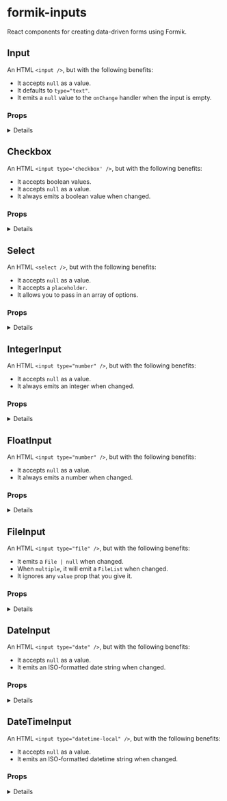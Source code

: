# formik-inputs

React components for creating data-driven forms using Formik.

## Input

An HTML `<input />`, but with the following benefits:

- It accepts `null` as a value.
- It defaults to `type="text"`.
- It emits a `null` value to the `onChange` handler when the input is empty.

### Props

<details>

| Name                                               | Type                                                                                  | Description                                                                                                                                                                                                                               |
| -------------------------------------------------- | ------------------------------------------------------------------------------------- | ----------------------------------------------------------------------------------------------------------------------------------------------------------------------------------------------------------------------------------------- |
| <strong>ref</strong>                               | `LegacyRef<HTMLInputElement>`                                                         |                                                                                                                                                                                                                                           |
| <strong>key</strong>                               | `string \| number`                                                                    |                                                                                                                                                                                                                                           |
| <strong>accept</strong>                            | `string`                                                                              |                                                                                                                                                                                                                                           |
| <strong>alt</strong>                               | `string`                                                                              |                                                                                                                                                                                                                                           |
| <strong>autoComplete</strong>                      | `string`                                                                              |                                                                                                                                                                                                                                           |
| <strong>autoFocus</strong>                         | `boolean`                                                                             |                                                                                                                                                                                                                                           |
| <strong>capture</strong>                           | `string \| boolean`                                                                   |                                                                                                                                                                                                                                           |
| <strong>checked</strong>                           | `boolean`                                                                             |                                                                                                                                                                                                                                           |
| <strong>crossOrigin</strong>                       | `string`                                                                              |                                                                                                                                                                                                                                           |
| <strong>disabled</strong>                          | `boolean`                                                                             |                                                                                                                                                                                                                                           |
| <strong>form</strong>                              | `string`                                                                              |                                                                                                                                                                                                                                           |
| <strong>formAction</strong>                        | `string`                                                                              |                                                                                                                                                                                                                                           |
| <strong>formEncType</strong>                       | `string`                                                                              |                                                                                                                                                                                                                                           |
| <strong>formMethod</strong>                        | `string`                                                                              |                                                                                                                                                                                                                                           |
| <strong>formNoValidate</strong>                    | `boolean`                                                                             |                                                                                                                                                                                                                                           |
| <strong>formTarget</strong>                        | `string`                                                                              |                                                                                                                                                                                                                                           |
| <strong>height</strong>                            | `string \| number`                                                                    |                                                                                                                                                                                                                                           |
| <strong>list</strong>                              | `string`                                                                              |                                                                                                                                                                                                                                           |
| <strong>max</strong>                               | `string \| number`                                                                    |                                                                                                                                                                                                                                           |
| <strong>maxLength</strong>                         | `number`                                                                              |                                                                                                                                                                                                                                           |
| <strong>min</strong>                               | `string \| number`                                                                    |                                                                                                                                                                                                                                           |
| <strong>minLength</strong>                         | `number`                                                                              |                                                                                                                                                                                                                                           |
| <strong>multiple</strong>                          | `boolean`                                                                             |                                                                                                                                                                                                                                           |
| <strong>name</strong> <sup><em>required</em></sup> | `string`                                                                              |                                                                                                                                                                                                                                           |
| <strong>pattern</strong>                           | `string`                                                                              |                                                                                                                                                                                                                                           |
| <strong>placeholder</strong>                       | `string`                                                                              |                                                                                                                                                                                                                                           |
| <strong>readOnly</strong>                          | `boolean`                                                                             |                                                                                                                                                                                                                                           |
| <strong>required</strong>                          | `boolean`                                                                             |                                                                                                                                                                                                                                           |
| <strong>size</strong>                              | `number`                                                                              |                                                                                                                                                                                                                                           |
| <strong>src</strong>                               | `string`                                                                              |                                                                                                                                                                                                                                           |
| <strong>step</strong>                              | `string \| number`                                                                    |                                                                                                                                                                                                                                           |
| <strong>type</strong>                              | `string`                                                                              |                                                                                                                                                                                                                                           |
| <strong>width</strong>                             | `string \| number`                                                                    |                                                                                                                                                                                                                                           |
| <strong>defaultChecked</strong>                    | `boolean`                                                                             |                                                                                                                                                                                                                                           |
| <strong>defaultValue</strong>                      | `string \| string[]`                                                                  |                                                                                                                                                                                                                                           |
| <strong>suppressContentEditableWarning</strong>    | `boolean`                                                                             |                                                                                                                                                                                                                                           |
| <strong>suppressHydrationWarning</strong>          | `boolean`                                                                             |                                                                                                                                                                                                                                           |
| <strong>accessKey</strong>                         | `string`                                                                              |                                                                                                                                                                                                                                           |
| <strong>className</strong>                         | `string`                                                                              |                                                                                                                                                                                                                                           |
| <strong>contentEditable</strong>                   | `boolean`                                                                             |                                                                                                                                                                                                                                           |
| <strong>contextMenu</strong>                       | `string`                                                                              |                                                                                                                                                                                                                                           |
| <strong>dir</strong>                               | `string`                                                                              |                                                                                                                                                                                                                                           |
| <strong>draggable</strong>                         | `boolean`                                                                             |                                                                                                                                                                                                                                           |
| <strong>hidden</strong>                            | `boolean`                                                                             |                                                                                                                                                                                                                                           |
| <strong>id</strong>                                | `string`                                                                              |                                                                                                                                                                                                                                           |
| <strong>lang</strong>                              | `string`                                                                              |                                                                                                                                                                                                                                           |
| <strong>slot</strong>                              | `string`                                                                              |                                                                                                                                                                                                                                           |
| <strong>spellCheck</strong>                        | `boolean`                                                                             |                                                                                                                                                                                                                                           |
| <strong>style</strong>                             | `CSSProperties`                                                                       |                                                                                                                                                                                                                                           |
| <strong>tabIndex</strong>                          | `number`                                                                              |                                                                                                                                                                                                                                           |
| <strong>title</strong>                             | `string`                                                                              |                                                                                                                                                                                                                                           |
| <strong>inputMode</strong>                         | `string`                                                                              |                                                                                                                                                                                                                                           |
| <strong>is</strong>                                | `string`                                                                              |                                                                                                                                                                                                                                           |
| <strong>radioGroup</strong>                        | `string`                                                                              |                                                                                                                                                                                                                                           |
| <strong>role</strong>                              | `string`                                                                              |                                                                                                                                                                                                                                           |
| <strong>about</strong>                             | `string`                                                                              |                                                                                                                                                                                                                                           |
| <strong>datatype</strong>                          | `string`                                                                              |                                                                                                                                                                                                                                           |
| <strong>inlist</strong>                            | `any`                                                                                 |                                                                                                                                                                                                                                           |
| <strong>prefix</strong>                            | `string`                                                                              |                                                                                                                                                                                                                                           |
| <strong>property</strong>                          | `string`                                                                              |                                                                                                                                                                                                                                           |
| <strong>resource</strong>                          | `string`                                                                              |                                                                                                                                                                                                                                           |
| <strong>typeof</strong>                            | `string`                                                                              |                                                                                                                                                                                                                                           |
| <strong>vocab</strong>                             | `string`                                                                              |                                                                                                                                                                                                                                           |
| <strong>autoCapitalize</strong>                    | `string`                                                                              |                                                                                                                                                                                                                                           |
| <strong>autoCorrect</strong>                       | `string`                                                                              |                                                                                                                                                                                                                                           |
| <strong>autoSave</strong>                          | `string`                                                                              |                                                                                                                                                                                                                                           |
| <strong>color</strong>                             | `string`                                                                              |                                                                                                                                                                                                                                           |
| <strong>itemProp</strong>                          | `string`                                                                              |                                                                                                                                                                                                                                           |
| <strong>itemScope</strong>                         | `boolean`                                                                             |                                                                                                                                                                                                                                           |
| <strong>itemType</strong>                          | `string`                                                                              |                                                                                                                                                                                                                                           |
| <strong>itemID</strong>                            | `string`                                                                              |                                                                                                                                                                                                                                           |
| <strong>itemRef</strong>                           | `string`                                                                              |                                                                                                                                                                                                                                           |
| <strong>results</strong>                           | `number`                                                                              |                                                                                                                                                                                                                                           |
| <strong>security</strong>                          | `string`                                                                              |                                                                                                                                                                                                                                           |
| <strong>unselectable</strong>                      | `"on" \| "off"`                                                                       |                                                                                                                                                                                                                                           |
| <strong>aria-activedescendant</strong>             | `string`                                                                              | Identifies the currently active element when DOM focus is on a composite widget, textbox, group, or application.                                                                                                                          |
| <strong>aria-atomic</strong>                       | `boolean \| "false" \| "true"`                                                        | Indicates whether assistive technologies will present all, or only parts of, the changed region based on the change notifications defined by the aria-relevant attribute.                                                                 |
| <strong>aria-autocomplete</strong>                 | `"list" \| "none" \| "inline" \| "both"`                                              | Indicates whether inputting text could trigger display of one or more predictions of the user's intended value for an input and specifies how predictions would be<br>presented if they are made.                                         |
| <strong>aria-busy</strong>                         | `boolean \| "false" \| "true"`                                                        | Indicates an element is being modified and that assistive technologies MAY want to wait until the modifications are complete before exposing them to the user.                                                                            |
| <strong>aria-checked</strong>                      | `boolean \| "false" \| "true" \| "mixed"`                                             | Indicates the current "checked" state of checkboxes, radio buttons, and other widgets.<br>@see aria-pressed<br>@see aria-selected.                                                                                                        |
| <strong>aria-colcount</strong>                     | `number`                                                                              | Defines the total number of columns in a table, grid, or treegrid.<br>@see aria-colindex.                                                                                                                                                 |
| <strong>aria-colindex</strong>                     | `number`                                                                              | Defines an element's column index or position with respect to the total number of columns within a table, grid, or treegrid.<br>@see aria-colcount<br>@see aria-colspan.                                                                  |
| <strong>aria-colspan</strong>                      | `number`                                                                              | Defines the number of columns spanned by a cell or gridcell within a table, grid, or treegrid.<br>@see aria-colindex<br>@see aria-rowspan.                                                                                                |
| <strong>aria-controls</strong>                     | `string`                                                                              | Identifies the element (or elements) whose contents or presence are controlled by the current element.<br>@see aria-owns.                                                                                                                 |
| <strong>aria-current</strong>                      | `boolean \| "step" \| "time" \| "false" \| "true" \| "page" \| "location" \| "date"`  | Indicates the element that represents the current item within a container or set of related elements.                                                                                                                                     |
| <strong>aria-describedby</strong>                  | `string`                                                                              | Identifies the element (or elements) that describes the object.<br>@see aria-labelledby                                                                                                                                                   |
| <strong>aria-details</strong>                      | `string`                                                                              | Identifies the element that provides a detailed, extended description for the object.<br>@see aria-describedby.                                                                                                                           |
| <strong>aria-disabled</strong>                     | `boolean \| "false" \| "true"`                                                        | Indicates that the element is perceivable but disabled, so it is not editable or otherwise operable.<br>@see aria-hidden<br>@see aria-readonly.                                                                                           |
| <strong>aria-dropeffect</strong>                   | `"link" \| "none" \| "copy" \| "execute" \| "move" \| "popup"`                        | Indicates what functions can be performed when a dragged object is released on the drop target.<br>@deprecated in ARIA 1.1                                                                                                                |
| <strong>aria-errormessage</strong>                 | `string`                                                                              | Identifies the element that provides an error message for the object.<br>@see aria-invalid<br>@see aria-describedby.                                                                                                                      |
| <strong>aria-expanded</strong>                     | `boolean \| "false" \| "true"`                                                        | Indicates whether the element, or another grouping element it controls, is currently expanded or collapsed.                                                                                                                               |
| <strong>aria-flowto</strong>                       | `string`                                                                              | Identifies the next element (or elements) in an alternate reading order of content which, at the user's discretion,<br>allows assistive technology to override the general default of reading in document source order.                   |
| <strong>aria-grabbed</strong>                      | `boolean \| "false" \| "true"`                                                        | Indicates an element's "grabbed" state in a drag-and-drop operation.<br>@deprecated in ARIA 1.1                                                                                                                                           |
| <strong>aria-haspopup</strong>                     | `boolean \| "dialog" \| "menu" \| "false" \| "true" \| "listbox" \| "tree" \| "grid"` | Indicates the availability and type of interactive popup element, such as menu or dialog, that can be triggered by an element.                                                                                                            |
| <strong>aria-hidden</strong>                       | `boolean \| "false" \| "true"`                                                        | Indicates whether the element is exposed to an accessibility API.<br>@see aria-disabled.                                                                                                                                                  |
| <strong>aria-invalid</strong>                      | `boolean \| "false" \| "true" \| "grammar" \| "spelling"`                             | Indicates the entered value does not conform to the format expected by the application.<br>@see aria-errormessage.                                                                                                                        |
| <strong>aria-keyshortcuts</strong>                 | `string`                                                                              | Indicates keyboard shortcuts that an author has implemented to activate or give focus to an element.                                                                                                                                      |
| <strong>aria-label</strong>                        | `string`                                                                              | Defines a string value that labels the current element.<br>@see aria-labelledby.                                                                                                                                                          |
| <strong>aria-labelledby</strong>                   | `string`                                                                              | Identifies the element (or elements) that labels the current element.<br>@see aria-describedby.                                                                                                                                           |
| <strong>aria-level</strong>                        | `number`                                                                              | Defines the hierarchical level of an element within a structure.                                                                                                                                                                          |
| <strong>aria-live</strong>                         | `"off" \| "assertive" \| "polite"`                                                    | Indicates that an element will be updated, and describes the types of updates the user agents, assistive technologies, and user can expect from the live region.                                                                          |
| <strong>aria-modal</strong>                        | `boolean \| "false" \| "true"`                                                        | Indicates whether an element is modal when displayed.                                                                                                                                                                                     |
| <strong>aria-multiline</strong>                    | `boolean \| "false" \| "true"`                                                        | Indicates whether a text box accepts multiple lines of input or only a single line.                                                                                                                                                       |
| <strong>aria-multiselectable</strong>              | `boolean \| "false" \| "true"`                                                        | Indicates that the user may select more than one item from the current selectable descendants.                                                                                                                                            |
| <strong>aria-orientation</strong>                  | `"horizontal" \| "vertical"`                                                          | Indicates whether the element's orientation is horizontal, vertical, or unknown/ambiguous.                                                                                                                                                |
| <strong>aria-owns</strong>                         | `string`                                                                              | Identifies an element (or elements) in order to define a visual, functional, or contextual parent/child relationship<br>between DOM elements where the DOM hierarchy cannot be used to represent the relationship.<br>@see aria-controls. |
| <strong>aria-placeholder</strong>                  | `string`                                                                              | Defines a short hint (a word or short phrase) intended to aid the user with data entry when the control has no value.<br>A hint could be a sample value or a brief description of the expected format.                                    |
| <strong>aria-posinset</strong>                     | `number`                                                                              | Defines an element's number or position in the current set of listitems or treeitems. Not required if all elements in the set are present in the DOM.<br>@see aria-setsize.                                                               |
| <strong>aria-pressed</strong>                      | `boolean \| "false" \| "true" \| "mixed"`                                             | Indicates the current "pressed" state of toggle buttons.<br>@see aria-checked<br>@see aria-selected.                                                                                                                                      |
| <strong>aria-readonly</strong>                     | `boolean \| "false" \| "true"`                                                        | Indicates that the element is not editable, but is otherwise operable.<br>@see aria-disabled.                                                                                                                                             |
| <strong>aria-relevant</strong>                     | `"text" \| "additions" \| "additions text" \| "all" \| "removals"`                    | Indicates what notifications the user agent will trigger when the accessibility tree within a live region is modified.<br>@see aria-atomic.                                                                                               |
| <strong>aria-required</strong>                     | `boolean \| "false" \| "true"`                                                        | Indicates that user input is required on the element before a form may be submitted.                                                                                                                                                      |
| <strong>aria-roledescription</strong>              | `string`                                                                              | Defines a human-readable, author-localized description for the role of an element.                                                                                                                                                        |
| <strong>aria-rowcount</strong>                     | `number`                                                                              | Defines the total number of rows in a table, grid, or treegrid.<br>@see aria-rowindex.                                                                                                                                                    |
| <strong>aria-rowindex</strong>                     | `number`                                                                              | Defines an element's row index or position with respect to the total number of rows within a table, grid, or treegrid.<br>@see aria-rowcount<br>@see aria-rowspan.                                                                        |
| <strong>aria-rowspan</strong>                      | `number`                                                                              | Defines the number of rows spanned by a cell or gridcell within a table, grid, or treegrid.<br>@see aria-rowindex<br>@see aria-colspan.                                                                                                   |
| <strong>aria-selected</strong>                     | `boolean \| "false" \| "true"`                                                        | Indicates the current "selected" state of various widgets.<br>@see aria-checked<br>@see aria-pressed.                                                                                                                                     |
| <strong>aria-setsize</strong>                      | `number`                                                                              | Defines the number of items in the current set of listitems or treeitems. Not required if all elements in the set are present in the DOM.<br>@see aria-posinset.                                                                          |
| <strong>aria-sort</strong>                         | `"none" \| "ascending" \| "descending" \| "other"`                                    | Indicates if items in a table or grid are sorted in ascending or descending order.                                                                                                                                                        |
| <strong>aria-valuemax</strong>                     | `number`                                                                              | Defines the maximum allowed value for a range widget.                                                                                                                                                                                     |
| <strong>aria-valuemin</strong>                     | `number`                                                                              | Defines the minimum allowed value for a range widget.                                                                                                                                                                                     |
| <strong>aria-valuenow</strong>                     | `number`                                                                              | Defines the current value for a range widget.<br>@see aria-valuetext.                                                                                                                                                                     |
| <strong>aria-valuetext</strong>                    | `string`                                                                              | Defines the human readable text alternative of aria-valuenow for a range widget.                                                                                                                                                          |
| <strong>dangerouslySetInnerHTML</strong>           | `{ __html: string; }`                                                                 |                                                                                                                                                                                                                                           |
| <strong>onCopy</strong>                            | `(event: ClipboardEvent<HTMLInputElement>) => void`                                   |                                                                                                                                                                                                                                           |
| <strong>onCopyCapture</strong>                     | `(event: ClipboardEvent<HTMLInputElement>) => void`                                   |                                                                                                                                                                                                                                           |
| <strong>onCut</strong>                             | `(event: ClipboardEvent<HTMLInputElement>) => void`                                   |                                                                                                                                                                                                                                           |
| <strong>onCutCapture</strong>                      | `(event: ClipboardEvent<HTMLInputElement>) => void`                                   |                                                                                                                                                                                                                                           |
| <strong>onPaste</strong>                           | `(event: ClipboardEvent<HTMLInputElement>) => void`                                   |                                                                                                                                                                                                                                           |
| <strong>onPasteCapture</strong>                    | `(event: ClipboardEvent<HTMLInputElement>) => void`                                   |                                                                                                                                                                                                                                           |
| <strong>onCompositionEnd</strong>                  | `(event: CompositionEvent<HTMLInputElement>) => void`                                 |                                                                                                                                                                                                                                           |
| <strong>onCompositionEndCapture</strong>           | `(event: CompositionEvent<HTMLInputElement>) => void`                                 |                                                                                                                                                                                                                                           |
| <strong>onCompositionStart</strong>                | `(event: CompositionEvent<HTMLInputElement>) => void`                                 |                                                                                                                                                                                                                                           |
| <strong>onCompositionStartCapture</strong>         | `(event: CompositionEvent<HTMLInputElement>) => void`                                 |                                                                                                                                                                                                                                           |
| <strong>onCompositionUpdate</strong>               | `(event: CompositionEvent<HTMLInputElement>) => void`                                 |                                                                                                                                                                                                                                           |
| <strong>onCompositionUpdateCapture</strong>        | `(event: CompositionEvent<HTMLInputElement>) => void`                                 |                                                                                                                                                                                                                                           |
| <strong>onFocus</strong>                           | `(event: FocusEvent<HTMLInputElement>) => void`                                       |                                                                                                                                                                                                                                           |
| <strong>onFocusCapture</strong>                    | `(event: FocusEvent<HTMLInputElement>) => void`                                       |                                                                                                                                                                                                                                           |
| <strong>onBlur</strong>                            | `(event: FocusEvent<HTMLInputElement>) => void`                                       |                                                                                                                                                                                                                                           |
| <strong>onBlurCapture</strong>                     | `(event: FocusEvent<HTMLInputElement>) => void`                                       |                                                                                                                                                                                                                                           |
| <strong>onChangeCapture</strong>                   | `(event: FormEvent<HTMLInputElement>) => void`                                        |                                                                                                                                                                                                                                           |
| <strong>onBeforeInput</strong>                     | `(event: FormEvent<HTMLInputElement>) => void`                                        |                                                                                                                                                                                                                                           |
| <strong>onBeforeInputCapture</strong>              | `(event: FormEvent<HTMLInputElement>) => void`                                        |                                                                                                                                                                                                                                           |
| <strong>onInput</strong>                           | `(event: FormEvent<HTMLInputElement>) => void`                                        |                                                                                                                                                                                                                                           |
| <strong>onInputCapture</strong>                    | `(event: FormEvent<HTMLInputElement>) => void`                                        |                                                                                                                                                                                                                                           |
| <strong>onReset</strong>                           | `(event: FormEvent<HTMLInputElement>) => void`                                        |                                                                                                                                                                                                                                           |
| <strong>onResetCapture</strong>                    | `(event: FormEvent<HTMLInputElement>) => void`                                        |                                                                                                                                                                                                                                           |
| <strong>onSubmit</strong>                          | `(event: FormEvent<HTMLInputElement>) => void`                                        |                                                                                                                                                                                                                                           |
| <strong>onSubmitCapture</strong>                   | `(event: FormEvent<HTMLInputElement>) => void`                                        |                                                                                                                                                                                                                                           |
| <strong>onInvalid</strong>                         | `(event: FormEvent<HTMLInputElement>) => void`                                        |                                                                                                                                                                                                                                           |
| <strong>onInvalidCapture</strong>                  | `(event: FormEvent<HTMLInputElement>) => void`                                        |                                                                                                                                                                                                                                           |
| <strong>onLoad</strong>                            | `(event: SyntheticEvent<HTMLInputElement, Event>) => void`                            |                                                                                                                                                                                                                                           |
| <strong>onLoadCapture</strong>                     | `(event: SyntheticEvent<HTMLInputElement, Event>) => void`                            |                                                                                                                                                                                                                                           |
| <strong>onError</strong>                           | `(event: SyntheticEvent<HTMLInputElement, Event>) => void`                            |                                                                                                                                                                                                                                           |
| <strong>onErrorCapture</strong>                    | `(event: SyntheticEvent<HTMLInputElement, Event>) => void`                            |                                                                                                                                                                                                                                           |
| <strong>onKeyDown</strong>                         | `(event: KeyboardEvent<HTMLInputElement>) => void`                                    |                                                                                                                                                                                                                                           |
| <strong>onKeyDownCapture</strong>                  | `(event: KeyboardEvent<HTMLInputElement>) => void`                                    |                                                                                                                                                                                                                                           |
| <strong>onKeyPress</strong>                        | `(event: KeyboardEvent<HTMLInputElement>) => void`                                    |                                                                                                                                                                                                                                           |
| <strong>onKeyPressCapture</strong>                 | `(event: KeyboardEvent<HTMLInputElement>) => void`                                    |                                                                                                                                                                                                                                           |
| <strong>onKeyUp</strong>                           | `(event: KeyboardEvent<HTMLInputElement>) => void`                                    |                                                                                                                                                                                                                                           |
| <strong>onKeyUpCapture</strong>                    | `(event: KeyboardEvent<HTMLInputElement>) => void`                                    |                                                                                                                                                                                                                                           |
| <strong>onAbort</strong>                           | `(event: SyntheticEvent<HTMLInputElement, Event>) => void`                            |                                                                                                                                                                                                                                           |
| <strong>onAbortCapture</strong>                    | `(event: SyntheticEvent<HTMLInputElement, Event>) => void`                            |                                                                                                                                                                                                                                           |
| <strong>onCanPlay</strong>                         | `(event: SyntheticEvent<HTMLInputElement, Event>) => void`                            |                                                                                                                                                                                                                                           |
| <strong>onCanPlayCapture</strong>                  | `(event: SyntheticEvent<HTMLInputElement, Event>) => void`                            |                                                                                                                                                                                                                                           |
| <strong>onCanPlayThrough</strong>                  | `(event: SyntheticEvent<HTMLInputElement, Event>) => void`                            |                                                                                                                                                                                                                                           |
| <strong>onCanPlayThroughCapture</strong>           | `(event: SyntheticEvent<HTMLInputElement, Event>) => void`                            |                                                                                                                                                                                                                                           |
| <strong>onDurationChange</strong>                  | `(event: SyntheticEvent<HTMLInputElement, Event>) => void`                            |                                                                                                                                                                                                                                           |
| <strong>onDurationChangeCapture</strong>           | `(event: SyntheticEvent<HTMLInputElement, Event>) => void`                            |                                                                                                                                                                                                                                           |
| <strong>onEmptied</strong>                         | `(event: SyntheticEvent<HTMLInputElement, Event>) => void`                            |                                                                                                                                                                                                                                           |
| <strong>onEmptiedCapture</strong>                  | `(event: SyntheticEvent<HTMLInputElement, Event>) => void`                            |                                                                                                                                                                                                                                           |
| <strong>onEncrypted</strong>                       | `(event: SyntheticEvent<HTMLInputElement, Event>) => void`                            |                                                                                                                                                                                                                                           |
| <strong>onEncryptedCapture</strong>                | `(event: SyntheticEvent<HTMLInputElement, Event>) => void`                            |                                                                                                                                                                                                                                           |
| <strong>onEnded</strong>                           | `(event: SyntheticEvent<HTMLInputElement, Event>) => void`                            |                                                                                                                                                                                                                                           |
| <strong>onEndedCapture</strong>                    | `(event: SyntheticEvent<HTMLInputElement, Event>) => void`                            |                                                                                                                                                                                                                                           |
| <strong>onLoadedData</strong>                      | `(event: SyntheticEvent<HTMLInputElement, Event>) => void`                            |                                                                                                                                                                                                                                           |
| <strong>onLoadedDataCapture</strong>               | `(event: SyntheticEvent<HTMLInputElement, Event>) => void`                            |                                                                                                                                                                                                                                           |
| <strong>onLoadedMetadata</strong>                  | `(event: SyntheticEvent<HTMLInputElement, Event>) => void`                            |                                                                                                                                                                                                                                           |
| <strong>onLoadedMetadataCapture</strong>           | `(event: SyntheticEvent<HTMLInputElement, Event>) => void`                            |                                                                                                                                                                                                                                           |
| <strong>onLoadStart</strong>                       | `(event: SyntheticEvent<HTMLInputElement, Event>) => void`                            |                                                                                                                                                                                                                                           |
| <strong>onLoadStartCapture</strong>                | `(event: SyntheticEvent<HTMLInputElement, Event>) => void`                            |                                                                                                                                                                                                                                           |
| <strong>onPause</strong>                           | `(event: SyntheticEvent<HTMLInputElement, Event>) => void`                            |                                                                                                                                                                                                                                           |
| <strong>onPauseCapture</strong>                    | `(event: SyntheticEvent<HTMLInputElement, Event>) => void`                            |                                                                                                                                                                                                                                           |
| <strong>onPlay</strong>                            | `(event: SyntheticEvent<HTMLInputElement, Event>) => void`                            |                                                                                                                                                                                                                                           |
| <strong>onPlayCapture</strong>                     | `(event: SyntheticEvent<HTMLInputElement, Event>) => void`                            |                                                                                                                                                                                                                                           |
| <strong>onPlaying</strong>                         | `(event: SyntheticEvent<HTMLInputElement, Event>) => void`                            |                                                                                                                                                                                                                                           |
| <strong>onPlayingCapture</strong>                  | `(event: SyntheticEvent<HTMLInputElement, Event>) => void`                            |                                                                                                                                                                                                                                           |
| <strong>onProgress</strong>                        | `(event: SyntheticEvent<HTMLInputElement, Event>) => void`                            |                                                                                                                                                                                                                                           |
| <strong>onProgressCapture</strong>                 | `(event: SyntheticEvent<HTMLInputElement, Event>) => void`                            |                                                                                                                                                                                                                                           |
| <strong>onRateChange</strong>                      | `(event: SyntheticEvent<HTMLInputElement, Event>) => void`                            |                                                                                                                                                                                                                                           |
| <strong>onRateChangeCapture</strong>               | `(event: SyntheticEvent<HTMLInputElement, Event>) => void`                            |                                                                                                                                                                                                                                           |
| <strong>onSeeked</strong>                          | `(event: SyntheticEvent<HTMLInputElement, Event>) => void`                            |                                                                                                                                                                                                                                           |
| <strong>onSeekedCapture</strong>                   | `(event: SyntheticEvent<HTMLInputElement, Event>) => void`                            |                                                                                                                                                                                                                                           |
| <strong>onSeeking</strong>                         | `(event: SyntheticEvent<HTMLInputElement, Event>) => void`                            |                                                                                                                                                                                                                                           |
| <strong>onSeekingCapture</strong>                  | `(event: SyntheticEvent<HTMLInputElement, Event>) => void`                            |                                                                                                                                                                                                                                           |
| <strong>onStalled</strong>                         | `(event: SyntheticEvent<HTMLInputElement, Event>) => void`                            |                                                                                                                                                                                                                                           |
| <strong>onStalledCapture</strong>                  | `(event: SyntheticEvent<HTMLInputElement, Event>) => void`                            |                                                                                                                                                                                                                                           |
| <strong>onSuspend</strong>                         | `(event: SyntheticEvent<HTMLInputElement, Event>) => void`                            |                                                                                                                                                                                                                                           |
| <strong>onSuspendCapture</strong>                  | `(event: SyntheticEvent<HTMLInputElement, Event>) => void`                            |                                                                                                                                                                                                                                           |
| <strong>onTimeUpdate</strong>                      | `(event: SyntheticEvent<HTMLInputElement, Event>) => void`                            |                                                                                                                                                                                                                                           |
| <strong>onTimeUpdateCapture</strong>               | `(event: SyntheticEvent<HTMLInputElement, Event>) => void`                            |                                                                                                                                                                                                                                           |
| <strong>onVolumeChange</strong>                    | `(event: SyntheticEvent<HTMLInputElement, Event>) => void`                            |                                                                                                                                                                                                                                           |
| <strong>onVolumeChangeCapture</strong>             | `(event: SyntheticEvent<HTMLInputElement, Event>) => void`                            |                                                                                                                                                                                                                                           |
| <strong>onWaiting</strong>                         | `(event: SyntheticEvent<HTMLInputElement, Event>) => void`                            |                                                                                                                                                                                                                                           |
| <strong>onWaitingCapture</strong>                  | `(event: SyntheticEvent<HTMLInputElement, Event>) => void`                            |                                                                                                                                                                                                                                           |
| <strong>onAuxClick</strong>                        | `(event: MouseEvent<HTMLInputElement, MouseEvent>) => void`                           |                                                                                                                                                                                                                                           |
| <strong>onAuxClickCapture</strong>                 | `(event: MouseEvent<HTMLInputElement, MouseEvent>) => void`                           |                                                                                                                                                                                                                                           |
| <strong>onClick</strong>                           | `(event: MouseEvent<HTMLInputElement, MouseEvent>) => void`                           |                                                                                                                                                                                                                                           |
| <strong>onClickCapture</strong>                    | `(event: MouseEvent<HTMLInputElement, MouseEvent>) => void`                           |                                                                                                                                                                                                                                           |
| <strong>onContextMenu</strong>                     | `(event: MouseEvent<HTMLInputElement, MouseEvent>) => void`                           |                                                                                                                                                                                                                                           |
| <strong>onContextMenuCapture</strong>              | `(event: MouseEvent<HTMLInputElement, MouseEvent>) => void`                           |                                                                                                                                                                                                                                           |
| <strong>onDoubleClick</strong>                     | `(event: MouseEvent<HTMLInputElement, MouseEvent>) => void`                           |                                                                                                                                                                                                                                           |
| <strong>onDoubleClickCapture</strong>              | `(event: MouseEvent<HTMLInputElement, MouseEvent>) => void`                           |                                                                                                                                                                                                                                           |
| <strong>onDrag</strong>                            | `(event: DragEvent<HTMLInputElement>) => void`                                        |                                                                                                                                                                                                                                           |
| <strong>onDragCapture</strong>                     | `(event: DragEvent<HTMLInputElement>) => void`                                        |                                                                                                                                                                                                                                           |
| <strong>onDragEnd</strong>                         | `(event: DragEvent<HTMLInputElement>) => void`                                        |                                                                                                                                                                                                                                           |
| <strong>onDragEndCapture</strong>                  | `(event: DragEvent<HTMLInputElement>) => void`                                        |                                                                                                                                                                                                                                           |
| <strong>onDragEnter</strong>                       | `(event: DragEvent<HTMLInputElement>) => void`                                        |                                                                                                                                                                                                                                           |
| <strong>onDragEnterCapture</strong>                | `(event: DragEvent<HTMLInputElement>) => void`                                        |                                                                                                                                                                                                                                           |
| <strong>onDragExit</strong>                        | `(event: DragEvent<HTMLInputElement>) => void`                                        |                                                                                                                                                                                                                                           |
| <strong>onDragExitCapture</strong>                 | `(event: DragEvent<HTMLInputElement>) => void`                                        |                                                                                                                                                                                                                                           |
| <strong>onDragLeave</strong>                       | `(event: DragEvent<HTMLInputElement>) => void`                                        |                                                                                                                                                                                                                                           |
| <strong>onDragLeaveCapture</strong>                | `(event: DragEvent<HTMLInputElement>) => void`                                        |                                                                                                                                                                                                                                           |
| <strong>onDragOver</strong>                        | `(event: DragEvent<HTMLInputElement>) => void`                                        |                                                                                                                                                                                                                                           |
| <strong>onDragOverCapture</strong>                 | `(event: DragEvent<HTMLInputElement>) => void`                                        |                                                                                                                                                                                                                                           |
| <strong>onDragStart</strong>                       | `(event: DragEvent<HTMLInputElement>) => void`                                        |                                                                                                                                                                                                                                           |
| <strong>onDragStartCapture</strong>                | `(event: DragEvent<HTMLInputElement>) => void`                                        |                                                                                                                                                                                                                                           |
| <strong>onDrop</strong>                            | `(event: DragEvent<HTMLInputElement>) => void`                                        |                                                                                                                                                                                                                                           |
| <strong>onDropCapture</strong>                     | `(event: DragEvent<HTMLInputElement>) => void`                                        |                                                                                                                                                                                                                                           |
| <strong>onMouseDown</strong>                       | `(event: MouseEvent<HTMLInputElement, MouseEvent>) => void`                           |                                                                                                                                                                                                                                           |
| <strong>onMouseDownCapture</strong>                | `(event: MouseEvent<HTMLInputElement, MouseEvent>) => void`                           |                                                                                                                                                                                                                                           |
| <strong>onMouseEnter</strong>                      | `(event: MouseEvent<HTMLInputElement, MouseEvent>) => void`                           |                                                                                                                                                                                                                                           |
| <strong>onMouseLeave</strong>                      | `(event: MouseEvent<HTMLInputElement, MouseEvent>) => void`                           |                                                                                                                                                                                                                                           |
| <strong>onMouseMove</strong>                       | `(event: MouseEvent<HTMLInputElement, MouseEvent>) => void`                           |                                                                                                                                                                                                                                           |
| <strong>onMouseMoveCapture</strong>                | `(event: MouseEvent<HTMLInputElement, MouseEvent>) => void`                           |                                                                                                                                                                                                                                           |
| <strong>onMouseOut</strong>                        | `(event: MouseEvent<HTMLInputElement, MouseEvent>) => void`                           |                                                                                                                                                                                                                                           |
| <strong>onMouseOutCapture</strong>                 | `(event: MouseEvent<HTMLInputElement, MouseEvent>) => void`                           |                                                                                                                                                                                                                                           |
| <strong>onMouseOver</strong>                       | `(event: MouseEvent<HTMLInputElement, MouseEvent>) => void`                           |                                                                                                                                                                                                                                           |
| <strong>onMouseOverCapture</strong>                | `(event: MouseEvent<HTMLInputElement, MouseEvent>) => void`                           |                                                                                                                                                                                                                                           |
| <strong>onMouseUp</strong>                         | `(event: MouseEvent<HTMLInputElement, MouseEvent>) => void`                           |                                                                                                                                                                                                                                           |
| <strong>onMouseUpCapture</strong>                  | `(event: MouseEvent<HTMLInputElement, MouseEvent>) => void`                           |                                                                                                                                                                                                                                           |
| <strong>onSelect</strong>                          | `(event: SyntheticEvent<HTMLInputElement, Event>) => void`                            |                                                                                                                                                                                                                                           |
| <strong>onSelectCapture</strong>                   | `(event: SyntheticEvent<HTMLInputElement, Event>) => void`                            |                                                                                                                                                                                                                                           |
| <strong>onTouchCancel</strong>                     | `(event: TouchEvent<HTMLInputElement>) => void`                                       |                                                                                                                                                                                                                                           |
| <strong>onTouchCancelCapture</strong>              | `(event: TouchEvent<HTMLInputElement>) => void`                                       |                                                                                                                                                                                                                                           |
| <strong>onTouchEnd</strong>                        | `(event: TouchEvent<HTMLInputElement>) => void`                                       |                                                                                                                                                                                                                                           |
| <strong>onTouchEndCapture</strong>                 | `(event: TouchEvent<HTMLInputElement>) => void`                                       |                                                                                                                                                                                                                                           |
| <strong>onTouchMove</strong>                       | `(event: TouchEvent<HTMLInputElement>) => void`                                       |                                                                                                                                                                                                                                           |
| <strong>onTouchMoveCapture</strong>                | `(event: TouchEvent<HTMLInputElement>) => void`                                       |                                                                                                                                                                                                                                           |
| <strong>onTouchStart</strong>                      | `(event: TouchEvent<HTMLInputElement>) => void`                                       |                                                                                                                                                                                                                                           |
| <strong>onTouchStartCapture</strong>               | `(event: TouchEvent<HTMLInputElement>) => void`                                       |                                                                                                                                                                                                                                           |
| <strong>onPointerDown</strong>                     | `(event: PointerEvent<HTMLInputElement>) => void`                                     |                                                                                                                                                                                                                                           |
| <strong>onPointerDownCapture</strong>              | `(event: PointerEvent<HTMLInputElement>) => void`                                     |                                                                                                                                                                                                                                           |
| <strong>onPointerMove</strong>                     | `(event: PointerEvent<HTMLInputElement>) => void`                                     |                                                                                                                                                                                                                                           |
| <strong>onPointerMoveCapture</strong>              | `(event: PointerEvent<HTMLInputElement>) => void`                                     |                                                                                                                                                                                                                                           |
| <strong>onPointerUp</strong>                       | `(event: PointerEvent<HTMLInputElement>) => void`                                     |                                                                                                                                                                                                                                           |
| <strong>onPointerUpCapture</strong>                | `(event: PointerEvent<HTMLInputElement>) => void`                                     |                                                                                                                                                                                                                                           |
| <strong>onPointerCancel</strong>                   | `(event: PointerEvent<HTMLInputElement>) => void`                                     |                                                                                                                                                                                                                                           |
| <strong>onPointerCancelCapture</strong>            | `(event: PointerEvent<HTMLInputElement>) => void`                                     |                                                                                                                                                                                                                                           |
| <strong>onPointerEnter</strong>                    | `(event: PointerEvent<HTMLInputElement>) => void`                                     |                                                                                                                                                                                                                                           |
| <strong>onPointerEnterCapture</strong>             | `(event: PointerEvent<HTMLInputElement>) => void`                                     |                                                                                                                                                                                                                                           |
| <strong>onPointerLeave</strong>                    | `(event: PointerEvent<HTMLInputElement>) => void`                                     |                                                                                                                                                                                                                                           |
| <strong>onPointerLeaveCapture</strong>             | `(event: PointerEvent<HTMLInputElement>) => void`                                     |                                                                                                                                                                                                                                           |
| <strong>onPointerOver</strong>                     | `(event: PointerEvent<HTMLInputElement>) => void`                                     |                                                                                                                                                                                                                                           |
| <strong>onPointerOverCapture</strong>              | `(event: PointerEvent<HTMLInputElement>) => void`                                     |                                                                                                                                                                                                                                           |
| <strong>onPointerOut</strong>                      | `(event: PointerEvent<HTMLInputElement>) => void`                                     |                                                                                                                                                                                                                                           |
| <strong>onPointerOutCapture</strong>               | `(event: PointerEvent<HTMLInputElement>) => void`                                     |                                                                                                                                                                                                                                           |
| <strong>onGotPointerCapture</strong>               | `(event: PointerEvent<HTMLInputElement>) => void`                                     |                                                                                                                                                                                                                                           |
| <strong>onGotPointerCaptureCapture</strong>        | `(event: PointerEvent<HTMLInputElement>) => void`                                     |                                                                                                                                                                                                                                           |
| <strong>onLostPointerCapture</strong>              | `(event: PointerEvent<HTMLInputElement>) => void`                                     |                                                                                                                                                                                                                                           |
| <strong>onLostPointerCaptureCapture</strong>       | `(event: PointerEvent<HTMLInputElement>) => void`                                     |                                                                                                                                                                                                                                           |
| <strong>onScroll</strong>                          | `(event: UIEvent<HTMLInputElement>) => void`                                          |                                                                                                                                                                                                                                           |
| <strong>onScrollCapture</strong>                   | `(event: UIEvent<HTMLInputElement>) => void`                                          |                                                                                                                                                                                                                                           |
| <strong>onWheel</strong>                           | `(event: WheelEvent<HTMLInputElement>) => void`                                       |                                                                                                                                                                                                                                           |
| <strong>onWheelCapture</strong>                    | `(event: WheelEvent<HTMLInputElement>) => void`                                       |                                                                                                                                                                                                                                           |
| <strong>onAnimationStart</strong>                  | `(event: AnimationEvent<HTMLInputElement>) => void`                                   |                                                                                                                                                                                                                                           |
| <strong>onAnimationStartCapture</strong>           | `(event: AnimationEvent<HTMLInputElement>) => void`                                   |                                                                                                                                                                                                                                           |
| <strong>onAnimationEnd</strong>                    | `(event: AnimationEvent<HTMLInputElement>) => void`                                   |                                                                                                                                                                                                                                           |
| <strong>onAnimationEndCapture</strong>             | `(event: AnimationEvent<HTMLInputElement>) => void`                                   |                                                                                                                                                                                                                                           |
| <strong>onAnimationIteration</strong>              | `(event: AnimationEvent<HTMLInputElement>) => void`                                   |                                                                                                                                                                                                                                           |
| <strong>onAnimationIterationCapture</strong>       | `(event: AnimationEvent<HTMLInputElement>) => void`                                   |                                                                                                                                                                                                                                           |
| <strong>onTransitionEnd</strong>                   | `(event: TransitionEvent<HTMLInputElement>) => void`                                  |                                                                                                                                                                                                                                           |
| <strong>onTransitionEndCapture</strong>            | `(event: TransitionEvent<HTMLInputElement>) => void`                                  |                                                                                                                                                                                                                                           |
| <strong>validate</strong>                          | `FieldValidator`                                                                      |                                                                                                                                                                                                                                           |
| <strong>innerRef</strong>                          | `(instance: FunctionComponent<CustomInputProps<"input", string>>) => void`            |                                                                                                                                                                                                                                           |

</details>

## Checkbox

An HTML `<input type='checkbox' />`, but with the following benefits:

- It accepts boolean values.
- It accepts `null` as a value.
- It always emits a boolean value when changed.

### Props

<details>

| Name                                               | Type                      | Description |
| -------------------------------------------------- | ------------------------- | ----------- |
| <strong>name</strong> <sup><em>required</em></sup> | `string`                  |             |
| <strong>validate</strong>                          | `FieldValidator`          |             |
| <strong>innerRef</strong>                          | `(instance: any) => void` |             |

</details>

## Select

An HTML `<select />`, but with the following benefits:

- It accepts `null` as a value.
- It accepts a `placeholder`.
- It allows you to pass in an array of options.

### Props

<details>

| Name                                               | Type                      | Description |
| -------------------------------------------------- | ------------------------- | ----------- |
| <strong>name</strong> <sup><em>required</em></sup> | `string`                  |             |
| <strong>validate</strong>                          | `FieldValidator`          |             |
| <strong>innerRef</strong>                          | `(instance: any) => void` |             |

</details>

## IntegerInput

An HTML `<input type="number" />`, but with the following benefits:

- It accepts `null` as a value.
- It always emits an integer when changed.

### Props

<details>

| Name                                               | Type                      | Description |
| -------------------------------------------------- | ------------------------- | ----------- |
| <strong>name</strong> <sup><em>required</em></sup> | `string`                  |             |
| <strong>validate</strong>                          | `FieldValidator`          |             |
| <strong>innerRef</strong>                          | `(instance: any) => void` |             |

</details>

## FloatInput

An HTML `<input type="number" />`, but with the following benefits:

- It accepts `null` as a value.
- It always emits a number when changed.

### Props

<details>

| Name                                               | Type                      | Description |
| -------------------------------------------------- | ------------------------- | ----------- |
| <strong>name</strong> <sup><em>required</em></sup> | `string`                  |             |
| <strong>validate</strong>                          | `FieldValidator`          |             |
| <strong>innerRef</strong>                          | `(instance: any) => void` |             |

</details>

## FileInput

An HTML `<input type="file" />`, but with the following benefits:

- It emits a `File | null` when changed.
- When `multiple`, it will emit a `FileList` when changed.
- It ignores any `value` prop that you give it.

### Props

<details>

| Name                                               | Type                      | Description |
| -------------------------------------------------- | ------------------------- | ----------- |
| <strong>name</strong> <sup><em>required</em></sup> | `string`                  |             |
| <strong>validate</strong>                          | `FieldValidator`          |             |
| <strong>innerRef</strong>                          | `(instance: any) => void` |             |

</details>

## DateInput

An HTML `<input type="date" />`, but with the following benefits:

- It accepts `null` as a value.
- It emits an ISO-formatted date string when changed.

### Props

<details>

| Name                                               | Type                      | Description |
| -------------------------------------------------- | ------------------------- | ----------- |
| <strong>name</strong> <sup><em>required</em></sup> | `string`                  |             |
| <strong>validate</strong>                          | `FieldValidator`          |             |
| <strong>innerRef</strong>                          | `(instance: any) => void` |             |

</details>

## DateTimeInput

An HTML `<input type="datetime-local" />`, but with the following benefits:

- It accepts `null` as a value.
- It emits an ISO-formatted datetime string when changed.

### Props

<details>

| Name                                               | Type                      | Description |
| -------------------------------------------------- | ------------------------- | ----------- |
| <strong>name</strong> <sup><em>required</em></sup> | `string`                  |             |
| <strong>validate</strong>                          | `FieldValidator`          |             |
| <strong>innerRef</strong>                          | `(instance: any) => void` |             |

</details>

